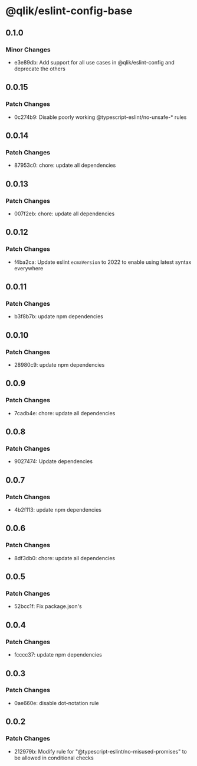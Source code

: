 # @qlik/eslint-config-base

## 0.1.0

### Minor Changes

- e3e89db: Add support for all use cases in @qlik/eslint-config and deprecate the others

## 0.0.15

### Patch Changes

- 0c274b9: Disable poorly working @typescript-eslint/no-unsafe-\* rules

## 0.0.14

### Patch Changes

- 87953c0: chore: update all dependencies

## 0.0.13

### Patch Changes

- 007f2eb: chore: update all dependencies

## 0.0.12

### Patch Changes

- f4ba2ca: Update eslint `ecmaVersion` to 2022 to enable using latest syntax everywhere

## 0.0.11

### Patch Changes

- b3f8b7b: update npm dependencies

## 0.0.10

### Patch Changes

- 28980c9: update npm dependencies

## 0.0.9

### Patch Changes

- 7cadb4e: chore: update all dependencies

## 0.0.8

### Patch Changes

- 9027474: Update dependencies

## 0.0.7

### Patch Changes

- 4b2f113: update npm dependencies

## 0.0.6

### Patch Changes

- 8df3db0: chore: update all dependencies

## 0.0.5

### Patch Changes

- 52bcc1f: Fix package.json's

## 0.0.4

### Patch Changes

- fcccc37: update npm dependencies

## 0.0.3

### Patch Changes

- 0ae660e: disable dot-notation rule

## 0.0.2

### Patch Changes

- 212979b: Modify rule for "@typescript-eslint/no-misused-promises" to be allowed in conditional checks
